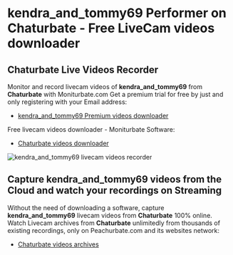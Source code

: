 # kendra_and_tommy69 Performer on Chaturbate - Free LiveCam videos downloader

## Chaturbate Live Videos Recorder

Monitor and record livecam videos of **kendra_and_tommy69** from **Chaturbate** with Moniturbate.com
Get a premium trial for free by just and only registering with your Email address:
* [kendra_and_tommy69 Premium videos downloader](https://moniturbate.com/request-demo-licence-key.html)

Free livecam videos downloader - Moniturbate Software:
* [Chaturbate videos downloader](https://moniturbate.com/moniturbate-download-software.html)

![kendra_and_tommy69 livecam videos recorder](https://peachurnet.com/templates/moniturbate-software.png)


## Capture kendra_and_tommy69 videos from the Cloud and watch your recordings on Streaming

Without the need of downloading a software, capture **kendra_and_tommy69** livecam videos from **Chaturbate** 100% online.
Watch Livecam archives from **Chaturbate** unlimitedly from thousands of existing recordings, only on Peachurbate.com and its websites network:
* [Chaturbate videos archives](https://peachurnet.com/)